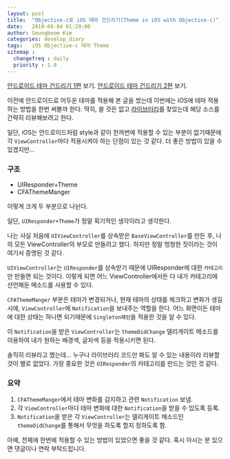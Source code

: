 ```yaml
---
layout: post
title:  "Objective-c로 iOS 테마 건드리기(Theme in iOS with Objective-c)"
date:   2019-04-04 01:29:00
author: Seungbeom Kim
categories: develop_diary
tags:	iOS Objective-c 테마 Theme
sitemap :
  changefreq : daily
  priority : 1.0
---
```


[안드로이드 테마 건드리기 1편](https://myksb1223.github.io/develop_diary/2019/03/28/Theme-in-Android.html) 보기.
[안드로이드 테마 건드리기 2편](https://myksb1223.github.io/develop_diary/2019/03/28/Theme-in-Android-2.html) 보기.

이전에 안드로이드로 어두운 테마를 적용해 본 글을 썼는데 이번에는 iOS에 테마 적용하는 방법을 한번 써볼까 한다. 딱히, 쓸 것은 없고 [라이브러리](https://github.com/bradgmueller/CFATheme)를 찾았는데 해당 소스를 간략히 리뷰해보려고 한다.

일단, iOS는 안드로이드처럼 style과 같이 한꺼번에 적용할 수 있는 부분이 없기때문에 각 `ViewController`마다 적용시켜야 하는 단점이 있는 것 같다. 더 좋은 방법이 있을 수 있겠지만...

### 구조

- UIResponder+Theme
- CFAThemeManger

이렇게 크게 두 부분으로 나뉜다.

일단, `UIResponder+Theme`가 정말 획기적인 생각이라고 생각한다.

나는 사실 처음에 `UIViewController`를 상속받은 `BaseViewController`를 만든 후, 나의 모든 ViewController의 부모로 만들려고 했다. 하지만 정말 멍청한 짓이라는 것이 여기서 증명된 것 같다.

`UIViewController`는 `UIResponder`를 상속받기 때문에 UIResponder에 대한 `카테고리`만 만들면 되는 것이다. 이렇게 되면 어느 ViewController에서든 다 내가 카테고리에 선언해둔 메소드를 사용할 수 있다.

`CFAThemeManger` 부분은 테마가 변경되거나, 현재 테마의 상태를 체크하고 변화가 생길 시에, `ViewController`에 `Notification`을 보내주는 역할을 한다. 어느 화면이든 테마에 대한 상태는 하나면 되기때문에 `Singleton패턴`을 적용한 것을 알 수 있다.

이 `Notification`을 받은 `ViewController`는 `themeDidChange` 델리게이트 메소드를 이용하여 내가 원하는 배경색, 글자색 등을 적용시키면 된다.

솔직히 리뷰라고 했는데... 누구나 라이브러리 코드만 봐도 알 수 있는 내용이라 리뷰할 것이 별로 없었다. 가장 중요한 것은 `UIResponder`의 카테고리를 만드는 것인 것 같다.

### 요약

1. `CFAThemeManger`에서 테마 변화를 감지하고 관련 `Notification` 보냄.
2. 각 `ViewController`마다 테마 변화에 대한 `Notification`을 받을 수 있도록 등록.
3. `Notification`을 받은 각 `ViewController`는 델리게이트 메소드인 `themeDidChange`를 통해서 무엇을 하도록 할지 정하도록 함.

아예, 전체에 한번에 적용할 수 있는 방법이 있었으면 좋을 것 같다. 혹시 아시는 분 있으면 댓글이나 연락 부탁드립니다.
